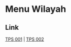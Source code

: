 # Menu Wilayah

## Link

[TPS 001](https://github.com/gigit-pemilu/pemilu-2024-81-maluku/tree/main/pileg-dpr/hitung-suara/sub/81-maluku/sub/08-maluku-barat-daya/sub/07-pulau-pulau-terselatan/sub/2004-abusur/sub/001-tps)
 | 
[TPS 002](https://github.com/gigit-pemilu/pemilu-2024-81-maluku/tree/main/pileg-dpr/hitung-suara/sub/81-maluku/sub/08-maluku-barat-daya/sub/07-pulau-pulau-terselatan/sub/2004-abusur/sub/002-tps)

